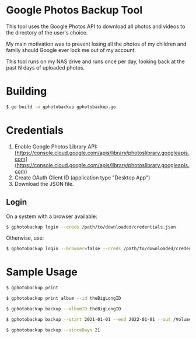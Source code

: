 # Google Photos Backup Tool

This tool uses the Google Photos API to download all photos and videos to the directory of the user's choice.

My main motivation was to prevent losing all the photos of my children and family should Google ever lock me out of my account.

This tool runs on my NAS drive and runs once per day, looking back at the past N days of uploaded photos.

# Building

```bash
$ go build -o gphotobackup gphotobackup.go
```

# Credentials

1. Enable Google Photos Library API: [https://console.cloud.google.com/apis/library/photoslibrary.googleapis.com](https://console.cloud.google.com/apis/library/photoslibrary.googleapis.com)
2. Create OAuth Client ID (application type "Desktop App")
3. Download the JSON file.

## Login

On a system with a browser available:

```bash
$ gphotobackup login --creds /path/to/downloaded/credentials.json
```

Otherwise, use:

```bash
$ gphotobackup login --browser=false --creds /path/to/downloaded/credentials.json
```

# Sample Usage

```bash
$ gphotobackup print

$ gphotobackup print album --id theBigLongID 

$ gphotobackup backup --albumID theBigLongID

$ gphotobackup backup --start 2021-01-01 --end 2022-01-01 --out /Volumes/GooglePhotosBackup/ --workers 5

$ gphotobackup backup --sinceDays 21
```
